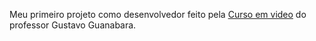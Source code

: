Meu primeiro projeto como desenvolvedor feito pela <a href="https://www.cursoemvideo.com/sobre/">Curso em video</a> do professor Gustavo Guanabara.
